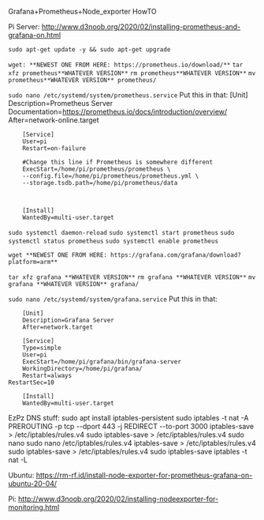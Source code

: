 Grafana+Prometheus+Node_exporter HowTO

Pi Server:
http://www.d3noob.org/2020/02/installing-prometheus-and-grafana-on.html

`sudo apt-get update -y && sudo apt-get upgrade`

`wget: **NEWEST ONE FROM HERE: https://prometheus.io/download/**`
`tar xfz prometheus**WHATEVER VERSION**`
`rm prometheus**WHATEVER VERSION**`
`mv prometheus**WHATEVER VERSION** prometheus/`


`sudo nano /etc/systemd/system/prometheus.service`
    Put this in that:
        [Unit]
        Description=Prometheus Server
        Documentation=https://prometheus.io/docs/introduction/overview/
        After=network-online.target

        [Service]
        User=pi
        Restart=on-failure

        #Change this line if Prometheus is somewhere different
        ExecStart=/home/pi/prometheus/prometheus \
        --config.file=/home/pi/prometheus/prometheus.yml \
        --storage.tsdb.path=/home/pi/prometheus/data



        [Install]
        WantedBy=multi-user.target




`sudo systemctl daemon-reload`
`sudo systemctl start prometheus`
`sudo systemctl status prometheus`
`sudo systemctl enable prometheus`

`wget **NEWEST ONE FROM HERE: https://grafana.com/grafana/download?platform=arm**`

`tar xfz grafana **WHATEVER VERSION**`
`rm grafana **WHATEVER VERSION**`
`mv grafana **WHATEVER VERSION** grafana/`

`sudo nano /etc/systemd/system/grafana.service`
    Put this in that:

        [Unit]
        Description=Grafana Server
        After=network.target

        [Service]
        Type=simple
        User=pi
        ExecStart=/home/pi/grafana/bin/grafana-server
        WorkingDirectory=/home/pi/grafana/
        Restart=always
    RestartSec=10

        [Install]
        WantedBy=multi-user.target


EzPz DNS stuff:
    sudo apt install iptables-persistent
    sudo iptables -t nat -A PREROUTING -p tcp --dport 443 -j REDIRECT --to-port 3000
    iptables-save > /etc/iptables/rules.v4
    sudo iptables-save > /etc/iptables/rules.v4
    sudo nano
    sudo nano /etc/iptables/rules.v4
    iptables-save > /etc/iptables/rules.v4
    sudo iptables-save > /etc/iptables/rules.v4
    sudo iptables-save
    iptables -t nat -L


Ubuntu:
https://rm-rf.id/install-node-exporter-for-prometheus-grafana-on-ubuntu-20-04/


Pi:
http://www.d3noob.org/2020/02/installing-nodeexporter-for-monitoring.html